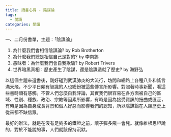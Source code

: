 ```yaml
---
title: 讀書心得 - 陰謀論
tags:
  - 閱讀  
categories: 閱讀
---
```

一、二月份書單，主題：「陰謀論」
<!-- more -->

1. 為什麼我們會相信陰謀論? by Rob Brotherton
2. 為什麼我們總是相信自己是對的? by 李南錫
3. 愚昧者：為什麼我們會自我欺騙? by Robert Trivers
4. 世界暗黑真相：歷史產生了陰謀，還是陰謀造就了歷史? by 海野弘

以這個主題來選書後，剛好碰到武漢肺炎的大流行，坊間和網路上各種八卦和謠言滿天飛，不少平日頗有智識的人也紛紛被這些傳言所影響。對照著時事新聞，看這些書時頗有感觸。不管人們怎麼自我評論，其實我們很容易在各方面被自己的區域、性別、種族、政治、宗教等因素所影響，有時是因為接受資訊的扭曲或匱乏，有時是因為自身成長背景和個人好惡而影響我們的認知，所以陰謀論在人類歷史上從來都不缺信眾。

最好的辦法，就是在沒有足夠多的鐵證之前，讓子彈多飛一會兒。就像維根思坦說的，對於不能說的事，人們就該保持沉默。
